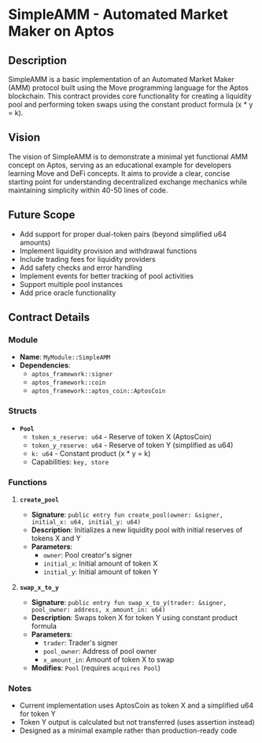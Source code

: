 # SimpleAMM - Automated Market Maker on Aptos

## Description
SimpleAMM is a basic implementation of an Automated Market Maker (AMM) protocol built using the Move programming language for the Aptos blockchain. This contract provides core functionality for creating a liquidity pool and performing token swaps using the constant product formula (x * y = k).

## Vision
The vision of SimpleAMM is to demonstrate a minimal yet functional AMM concept on Aptos, serving as an educational example for developers learning Move and DeFi concepts. It aims to provide a clear, concise starting point for understanding decentralized exchange mechanics while maintaining simplicity within 40-50 lines of code.

## Future Scope
- Add support for proper dual-token pairs (beyond simplified u64 amounts)
- Implement liquidity provision and withdrawal functions
- Include trading fees for liquidity providers
- Add safety checks and error handling
- Implement events for better tracking of pool activities
- Support multiple pool instances
- Add price oracle functionality

## Contract Details
### Module
- **Name**: `MyModule::SimpleAMM`
- **Dependencies**: 
  - `aptos_framework::signer`
  - `aptos_framework::coin`
  - `aptos_framework::aptos_coin::AptosCoin`

### Structs
- **`Pool`**
  - `token_x_reserve: u64` - Reserve of token X (AptosCoin)
  - `token_y_reserve: u64` - Reserve of token Y (simplified as u64)
  - `k: u64` - Constant product (x * y = k)
  - Capabilities: `key, store`

### Functions
1. **`create_pool`**
   - **Signature**: `public entry fun create_pool(owner: &signer, initial_x: u64, initial_y: u64)`
   - **Description**: Initializes a new liquidity pool with initial reserves of tokens X and Y
   - **Parameters**:
     - `owner`: Pool creator's signer
     - `initial_x`: Initial amount of token X
     - `initial_y`: Initial amount of token Y

2. **`swap_x_to_y`**
   - **Signature**: `public entry fun swap_x_to_y(trader: &signer, pool_owner: address, x_amount_in: u64)`
   - **Description**: Swaps token X for token Y using constant product formula
   - **Parameters**:
     - `trader`: Trader's signer
     - `pool_owner`: Address of pool owner
     - `x_amount_in`: Amount of token X to swap
   - **Modifies**: `Pool` (requires `acquires Pool`)

### Notes
- Current implementation uses AptosCoin as token X and a simplified u64 for token Y
- Token Y output is calculated but not transferred (uses assertion instead)
- Designed as a minimal example rather than production-ready code
